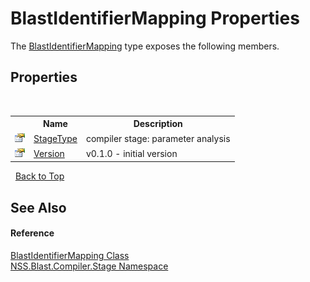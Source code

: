 # BlastIdentifierMapping Properties
 

The <a href="a399a3b2-ddd6-4580-91fa-874e0dd89af4.md">BlastIdentifierMapping</a> type exposes the following members.


## Properties
&nbsp;<table><tr><th></th><th>Name</th><th>Description</th></tr><tr><td>![Public property](media/pubproperty.gif "Public property")</td><td><a href="b2ebd3ac-cb35-013b-a8d0-5873736e4880.md">StageType</a></td><td>
compiler stage: parameter analysis</td></tr><tr><td>![Public property](media/pubproperty.gif "Public property")</td><td><a href="9045c117-9a4f-0986-bc4c-764bcc7292fc.md">Version</a></td><td>
v0.1.0 - initial version</td></tr></table>&nbsp;
<a href="#blastidentifiermapping-properties">Back to Top</a>

## See Also


#### Reference
<a href="a399a3b2-ddd6-4580-91fa-874e0dd89af4.md">BlastIdentifierMapping Class</a><br /><a href="f44e629d-16ad-ce78-c6d1-bb239589698b.md">NSS.Blast.Compiler.Stage Namespace</a><br />